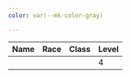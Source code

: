 ```yaml
---
color: var(--mk-color-gray)

---
```


| Name | Race | Class | Level |
| ---- | ---- | ----- | ----- |
|      |      |       | 4     |